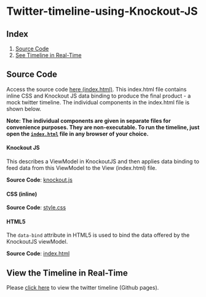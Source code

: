 # Twitter-timeline-using-Knockout-JS

## <a name="index"></a>Index

1. [Source Code](#code)
2. [See Timeline in Real-Time](#tweet)

## <a name="code"></a>Source Code

Access the source code [here (index.html)](https://github.com/gms298/Twitter-timeline-using-Knockout-JS/blob/master/index.html). This index.html file contains inline CSS and Knockout JS data binding to produce the final product - a mock twitter timeline. The individual components in the index.html file is shown below. 

**Note: The individual components are given in separate files for convenience purposes. They are non-executable. To run the timeline, just open the [`index.html`](https://github.com/gms298/Twitter-timeline-using-Knockout-JS/blob/master/index.html) file in any browser of your choice.**

#### Knockout JS

This describes a ViewModel in KnockoutJS and then applies data binding to feed data from this ViewModel to the View (index.html) file.

**Source Code**: [knockout.js](https://github.com/gms298/Twitter-timeline-using-Knockout-JS/blob/master/knockout.js)

#### CSS (inline)

**Source Code**: [style.css](https://github.com/gms298/Twitter-timeline-using-Knockout-JS/blob/master/style.css)

#### <a name="html"></a>HTML5

The `data-bind` attribute in HTML5 is used to bind the data offered by the KnockoutJS viewModel.

**Source Code**: [index.html](https://github.com/gms298/Twitter-timeline-using-Knockout-JS/blob/master/index.html)

## <a name="tweet"></a>View the Timeline in Real-Time

Please [click here](https://gms298.github.io/Twitter-timeline-using-Knockout-JS/) to view the twitter timeline (Github pages).

